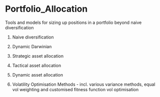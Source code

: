 # Portfolio_Allocation
Tools and models for sizing up positions in a portfolio beyond naive diversification

1. Naive diversification

3. Dynamic Darwinian
4. Strategic asset allocation
5. Tactical asset allocation
6. Dynamic asset allocation
7. Volatility Optimisation Methods - incl. various variance methods, equal vol weighting and customised fitness function vol optimisation

